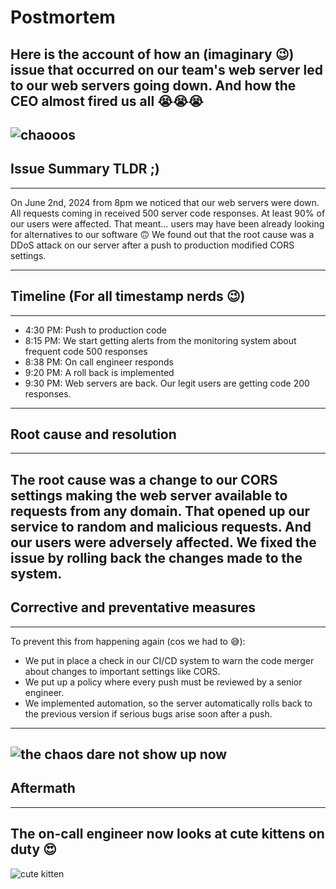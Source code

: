 # Postmortem

Here is the account of how an (imaginary 😉) issue that occurred on our team's web server led to our web servers going down. And how the CEO almost fired us all 😭😭😭
---
![chaooos](https://media2.giphy.com/media/137TKgM3d2XQjK/giphy.gif)
---

## Issue Summary TLDR ;)
---
On June 2nd, 2024 from 8pm we noticed that our web servers were down. All requests coming in received 500 server code responses. At least 90% of our users were affected. That meant… users may have been already looking for alternatives to our software 🙃 
We found out that the root cause was a DDoS attack on our server after a push to production modified CORS settings.

---

## Timeline (For all timestamp nerds 😉)
---
- 4:30 PM: Push to production code
- 8:15 PM: We start getting alerts from the monitoring system about frequent code 500 responses
- 8:38 PM: On call engineer responds
- 9:20 PM: A roll back is implemented
- 9:30 PM: Web servers are back. Our legit users are getting code 200 responses.
---

## Root cause and resolution
---
The root cause was a change to our CORS settings making the web server available to requests from any domain. That opened up our service to random and malicious requests. And our users were adversely affected. We fixed the issue by rolling back the changes made to the system. 
---

## Corrective and preventative measures
---
To prevent this from happening again (cos we had to 😅):
- We put in place a check in our CI/CD system to warn the code merger about changes to important settings like CORS.
- We put up a policy where every push must be reviewed by a senior engineer.
- We implemented automation, so the server automatically rolls back to the previous version if serious bugs arise soon after a push.
---
![the chaos dare not show up now](https://media3.giphy.com/media/E5t4lrTgDYheZ8uiuv/giphy.gif)
---

## Aftermath
---
The on-call engineer now looks at cute kittens on duty 😍
---
![cute kitten](https://media.giphy.com/media/vFKqnCdLPNOKc/giphy.gif)


